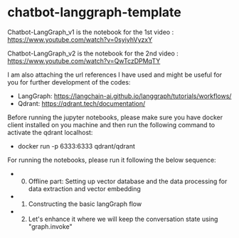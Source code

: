# chatbot-langgraph-template

Chatbot-LangGraph_v1 is the notebook for the 1st video : https://www.youtube.com/watch?v=0syiyhVyzxY

Chatbot-LangGraph_v2 is the notebook for the 2nd video : https://www.youtube.com/watch?v=QwTczDPMqTY

I am also attaching the url references I have used and might be useful for you for further development of the codes:
 - LangGraph: https://langchain-ai.github.io/langgraph/tutorials/workflows/
 - Qdrant: https://qdrant.tech/documentation/

 Before running the jupyter notebooks, please make sure you have docker client installed on you machine and then run the following command to activate the qdrant localhost:
 - docker run -p 6333:6333 qdrant/qdrant

 For running the notebooks, please run it following the below sequence:
- 0. Offline part: Setting up vector database and the data processing for data extraction and vector embedding
- 1. Constructing the basic langGraph flow
- 2. Let's enhance it where we will keep the conversation state using "graph.invoke"